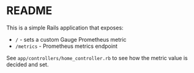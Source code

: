 # README

This is a simple Rails application that exposes:

* `/` - sets a custom Gauge Prometheus metric
* `/metrics` - Prometheus metrics endpoint

See `app/controllers/home_controller.rb` to see how the metric value is decided and set.

